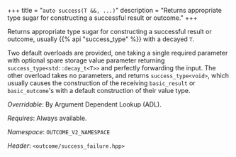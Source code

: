 +++
title = "`auto success(T &&, ...)`"
description = "Returns appropriate type sugar for constructing a successful result or outcome."
+++

Returns appropriate type sugar for constructing a successful result or outcome, usually {{% api "success_type<T>" %}} with a decayed `T`.

Two default overloads are provided, one taking a single required parameter with optional spare storage value parameter returning `success_type<std::decay_t<T>>` and perfectly forwarding the input. The other overload takes no parameters, and returns `success_type<void>`, which usually causes the construction of the receiving `basic_result` or `basic_outcome`'s with a default construction of their value type.

*Overridable*: By Argument Dependent Lookup (ADL).

*Requires*: Always available.

*Namespace*: `OUTCOME_V2_NAMESPACE`

*Header*: `<outcome/success_failure.hpp>`
